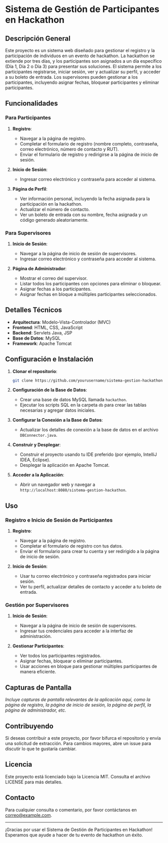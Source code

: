 # Sistema de Gestión de Participantes en Hackathon

## Descripción General

Este proyecto es un sistema web diseñado para gestionar el registro y la participación de individuos en un evento de hackathon. La hackathon se extiende por tres días, y los participantes son asignados a un día específico (Día 1, Día 2 o Día 3) para presentar sus soluciones. El sistema permite a los participantes registrarse, iniciar sesión, ver y actualizar su perfil, y acceder a su boleto de entrada. Los supervisores pueden gestionar a los participantes, incluyendo asignar fechas, bloquear participantes y eliminar participantes.

## Funcionalidades

### Para Participantes

1. **Registro**:
    - Navegar a la página de registro.
    - Completar el formulario de registro (nombre completo, contraseña, correo electrónico, número de contacto y RUT).
    - Enviar el formulario de registro y redirigirse a la página de inicio de sesión.

2. **Inicio de Sesión**:
    - Ingresar correo electrónico y contraseña para acceder al sistema.

3. **Página de Perfil**:
    - Ver información personal, incluyendo la fecha asignada para la participación en la hackathon.
    - Actualizar el número de contacto.
    - Ver un boleto de entrada con su nombre, fecha asignada y un código generado aleatoriamente.

### Para Supervisores

1. **Inicio de Sesión**:
    - Navegar a la página de inicio de sesión de supervisores.
    - Ingresar correo electrónico y contraseña para acceder al sistema.

2. **Página de Administrador**:
    - Mostrar el correo del supervisor.
    - Listar todos los participantes con opciones para eliminar o bloquear.
    - Asignar fechas a los participantes.
    - Asignar fechas en bloque a múltiples participantes seleccionados.

## Detalles Técnicos

- **Arquitectura**: Modelo-Vista-Controlador (MVC)
- **Frontend**: HTML, CSS, JavaScript
- **Backend**: Servlets Java, JSP
- **Base de Datos**: MySQL
- **Framework**: Apache Tomcat

## Configuración e Instalación

1. **Clonar el repositorio**:
   ```bash
   git clone https://github.com/yourusername/sistema-gestion-hackathon.git
   ```

2. **Configuración de la Base de Datos**:
    - Crear una base de datos MySQL llamada `hackathon`.
    - Ejecutar los scripts SQL en la carpeta `db` para crear las tablas necesarias y agregar datos iniciales.

3. **Configurar la Conexión a la Base de Datos**:
    - Actualizar los detalles de conexión a la base de datos en el archivo `DBConnector.java`.

4. **Construir y Desplegar**:
    - Construir el proyecto usando tu IDE preferido (por ejemplo, IntelliJ IDEA, Eclipse).
    - Desplegar la aplicación en Apache Tomcat.

5. **Acceder a la Aplicación**:
    - Abrir un navegador web y navegar a `http://localhost:8080/sistema-gestion-hackathon`.

## Uso

### Registro e Inicio de Sesión de Participantes

1. **Registro**:
    - Navegar a la página de registro.
    - Completar el formulario de registro con tus datos.
    - Enviar el formulario para crear tu cuenta y ser redirigido a la página de inicio de sesión.

2. **Inicio de Sesión**:
    - Usar tu correo electrónico y contraseña registrados para iniciar sesión.
    - Ver tu perfil, actualizar detalles de contacto y acceder a tu boleto de entrada.

### Gestión por Supervisores

1. **Inicio de Sesión**:
    - Navegar a la página de inicio de sesión de supervisores.
    - Ingresar tus credenciales para acceder a la interfaz de administración.

2. **Gestionar Participantes**:
    - Ver todos los participantes registrados.
    - Asignar fechas, bloquear o eliminar participantes.
    - Usar acciones en bloque para gestionar múltiples participantes de manera eficiente.

## Capturas de Pantalla

*Incluye capturas de pantalla relevantes de la aplicación aquí, como la página de registro, la página de inicio de sesión, la página de perfil, la página de administrador, etc.*

## Contribuyendo

Si deseas contribuir a este proyecto, por favor bifurca el repositorio y envía una solicitud de extracción. Para cambios mayores, abre un issue para discutir lo que te gustaría cambiar.

## Licencia

Este proyecto está licenciado bajo la Licencia MIT. Consulta el archivo LICENSE para más detalles.

## Contacto

Para cualquier consulta o comentario, por favor contáctanos en [correo@example.com](mailto:correo@example.com).

---

¡Gracias por usar el Sistema de Gestión de Participantes en Hackathon! Esperamos que ayude a hacer de tu evento de hackathon un éxito.